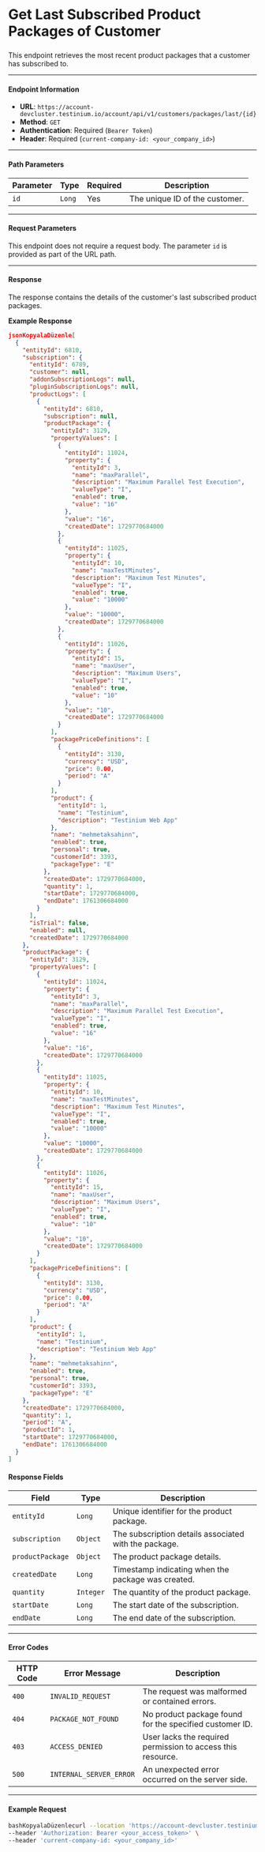 # Get Last Subscribed Product Packages of Customer

###

This endpoint retrieves the most recent product packages that a customer has subscribed to.

***

#### Endpoint Information

* **URL**: `https://account-devcluster.testinium.io/account/api/v1/customers/packages/last/{id}`
* **Method**: `GET`
* **Authentication**: Required (`Bearer Token`)
* **Header**: Required (`current-company-id: <your_company_id>`)

***

#### Path Parameters

| Parameter | Type   | Required | Description                    |
| --------- | ------ | -------- | ------------------------------ |
| `id`      | `Long` | Yes      | The unique ID of the customer. |

***

#### Request Parameters

This endpoint does not require a request body. The parameter `id` is provided as part of the URL path.

***

#### Response

The response contains the details of the customer's last subscribed product packages.

**Example Response**

```json
jsonKopyalaDüzenle[
  {
    "entityId": 6810,
    "subscription": {
      "entityId": 6789,
      "customer": null,
      "addonSubscriptionLogs": null,
      "pluginSubscriptionLogs": null,
      "productLogs": [
        {
          "entityId": 6810,
          "subscription": null,
          "productPackage": {
            "entityId": 3129,
            "propertyValues": [
              {
                "entityId": 11024,
                "property": {
                  "entityId": 3,
                  "name": "maxParallel",
                  "description": "Maximum Parallel Test Execution",
                  "valueType": "I",
                  "enabled": true,
                  "value": "16"
                },
                "value": "16",
                "createdDate": 1729770684000
              },
              {
                "entityId": 11025,
                "property": {
                  "entityId": 10,
                  "name": "maxTestMinutes",
                  "description": "Maximum Test Minutes",
                  "valueType": "I",
                  "enabled": true,
                  "value": "10000"
                },
                "value": "10000",
                "createdDate": 1729770684000
              },
              {
                "entityId": 11026,
                "property": {
                  "entityId": 15,
                  "name": "maxUser",
                  "description": "Maximum Users",
                  "valueType": "I",
                  "enabled": true,
                  "value": "10"
                },
                "value": "10",
                "createdDate": 1729770684000
              }
            ],
            "packagePriceDefinitions": [
              {
                "entityId": 3130,
                "currency": "USD",
                "price": 0.00,
                "period": "A"
              }
            ],
            "product": {
              "entityId": 1,
              "name": "Testinium",
              "description": "Testinium Web App"
            },
            "name": "mehmetaksahinn",
            "enabled": true,
            "personal": true,
            "customerId": 3393,
            "packageType": "E"
          },
          "createdDate": 1729770684000,
          "quantity": 1,
          "startDate": 1729770684000,
          "endDate": 1761306684000
        }
      ],
      "isTrial": false,
      "enabled": null,
      "createdDate": 1729770684000
    },
    "productPackage": {
      "entityId": 3129,
      "propertyValues": [
        {
          "entityId": 11024,
          "property": {
            "entityId": 3,
            "name": "maxParallel",
            "description": "Maximum Parallel Test Execution",
            "valueType": "I",
            "enabled": true,
            "value": "16"
          },
          "value": "16",
          "createdDate": 1729770684000
        },
        {
          "entityId": 11025,
          "property": {
            "entityId": 10,
            "name": "maxTestMinutes",
            "description": "Maximum Test Minutes",
            "valueType": "I",
            "enabled": true,
            "value": "10000"
          },
          "value": "10000",
          "createdDate": 1729770684000
        },
        {
          "entityId": 11026,
          "property": {
            "entityId": 15,
            "name": "maxUser",
            "description": "Maximum Users",
            "valueType": "I",
            "enabled": true,
            "value": "10"
          },
          "value": "10",
          "createdDate": 1729770684000
        }
      ],
      "packagePriceDefinitions": [
        {
          "entityId": 3130,
          "currency": "USD",
          "price": 0.00,
          "period": "A"
        }
      ],
      "product": {
        "entityId": 1,
        "name": "Testinium",
        "description": "Testinium Web App"
      },
      "name": "mehmetaksahinn",
      "enabled": true,
      "personal": true,
      "customerId": 3393,
      "packageType": "E"
    },
    "createdDate": 1729770684000,
    "quantity": 1,
    "period": "A",
    "productId": 1,
    "startDate": 1729770684000,
    "endDate": 1761306684000
  }
]
```

#### Response Fields

| Field            | Type      | Description                                           |
| ---------------- | --------- | ----------------------------------------------------- |
| `entityId`       | `Long`    | Unique identifier for the product package.            |
| `subscription`   | `Object`  | The subscription details associated with the package. |
| `productPackage` | `Object`  | The product package details.                          |
| `createdDate`    | `Long`    | Timestamp indicating when the package was created.    |
| `quantity`       | `Integer` | The quantity of the product package.                  |
| `startDate`      | `Long`    | The start date of the subscription.                   |
| `endDate`        | `Long`    | The end date of the subscription.                     |

***

#### Error Codes

| HTTP Code | Error Message           | Description                                                 |
| --------- | ----------------------- | ----------------------------------------------------------- |
| `400`     | `INVALID_REQUEST`       | The request was malformed or contained errors.              |
| `404`     | `PACKAGE_NOT_FOUND`     | No product package found for the specified customer ID.     |
| `403`     | `ACCESS_DENIED`         | User lacks the required permission to access this resource. |
| `500`     | `INTERNAL_SERVER_ERROR` | An unexpected error occurred on the server side.            |

***

#### Example Request

```bash
bashKopyalaDüzenlecurl --location 'https://account-devcluster.testinium.io/account/api/v1/customers/packages/last/{id}' \
--header 'Authorization: Bearer <your_access_token>' \
--header 'current-company-id: <your_company_id>'
```
